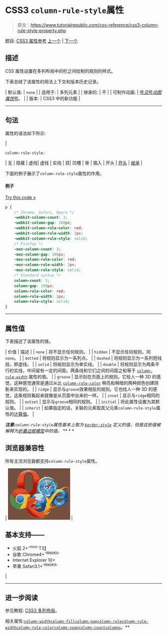 # CSS3 `column-rule-style`属性

> 原文：<https://www.tutorialrepublic.com/css-reference/css3-column-rule-style-property.php>

题目: [CSS3 属性参考](css3-properties.php) [上一个](css3-column-rule-color-property.php) | [下一个](css3-column-rule-width-property.php)

## 描述

CSS 属性设置在多列布局中的栏之间绘制的规则的样式。

下表总结了该属性的用法上下文和版本历史记录。

| 默认值: | `none` |
| 适用于: | 多列元素 |
| 继承的: | 不 |
| 可制作动画: | [号*见*号*动图属性*号](css-animatable-properties.php)。 |
| 版本: | CSS3 中的新功能 |

* * *

## 句法

属性的语法如下所示:

| 

```css
column-rule-style: 
```

 | 无 &#124; 隐藏 &#124; 虚线&#124; 虚线 &#124; 实线 &#124; 双&#124; 凹槽 &#124; 脊 &#124; 插入 &#124; 开头 &#124; [开头](../definitions.php#initial) &#124; [继承](../definitions.php#inherit) |

下面的例子展示了`column-rule-style`属性的作用。

#### 例子

[Try this code »](../codelab.php?topic=css3&file=column-rule-style-property "Try this code using online Editor") 

```css
p {
    /* Chrome, Safari, Opera */
    -webkit-column-count: 3;
    -webkit-column-gap: 100px;
    -webkit-column-rule-color: red;
    -webkit-column-rule-width: 2px;
    -webkit-column-rule-style: solid;
    /* Firefox */
    -moz-column-count: 3;
    -moz-column-gap: 100px;
    -moz-column-rule-color: red;
    -moz-column-rule-width: 2px;
    -moz-column-rule-style: solid;
    /* Standard syntax */
    column-count: 3;
    column-gap: 100px;
    column-rule-color: red;
    column-rule-width: 2px;
    column-rule-style: solid;
}
```

  ** * *

## 属性值

下表描述了该属性的值。

| 价值 | 描述 |
| `none` | 将不显示任何规则。 |
| `hidden` | 不显示任何规则。同`none`。 |
| `dotted` | 将规则显示为一系列点。 |
| `dashed` | 将规则显示为一系列短线段，即虚线。 |
| `solid` | 将规则显示为单实线。 |
| `double` | 将规则显示为两条平行的实线，中间留有一定的间距。两条线和它们之间的间距之和等于 [`column-rule-width`](css3-column-rule-width-property.php) 属性的值。 |
| `groove` | 显示刻在页面上的规则。它给人一种 3D 的感觉，这种感觉通常是通过从比 [`column-rule-color`](css3-column-rule-color-property.php) 稍亮和稍暗的两种颜色创建阴影来实现的。 |
| `ridge` | 显示与`groove`效果相反的规则。它也给人一种 3D 的感觉，这条规则看起来就像是从页面中出来的一样。 |
| `inset` | 显示与`ridge`相同的规则。 |
| `outset` | 显示与`groove`相同的规则。 |
| `initial` | 将此属性设置为其默认值。 |
| `inherit` | 如果指定的话，关联的元素取其父元素`column-rule-style`属性的[计算值](../definitions.php#computed-value)。 |

 ***注意:**`column-rule-style`属性基本上取为 [`border-style`](css-border-style-property.php) 定义的值，但是这些值被解释为[折叠边框模型](css-border-collapse-property.php)中的值。*  ** * *

## 浏览器兼容性

所有主流浏览器都支持`column-rule-style`属性。

| ![Browsers Icon](img/e9331123c77668c1832e541c2fca1002.png) | 

## 基本支持——

*   火狐 2+<sup class="badge">-moz-</sup>T3】
*   谷歌 Chrome4+<sup class="badge">-WebKit-</sup>
*   Internet Explorer 10+
*   苹果 Safari3.1+<sup class="badge">-WebKit-</sup>

 |

* * *

## 进一步阅读

参见教程: [CSS3 多列布局](../css-tutorial/css3-multi-column-layouts.php)。

相关属性:[`column-width`](css3-column-width-property.php)[`column-fill`](css3-column-fill-property.php)[`column-gap`](css3-column-gap-property.php)[`column-rule`](css3-column-rule-property.php)[`column-rule-width`](css3-column-rule-width-property.php)[`column-rule-color`](css3-column-rule-color-property.php)[`column-span`](css3-column-span-property.php)[`column-count`](css3-column-count-property.php)[`columns`](css3-columns-property.php)。**